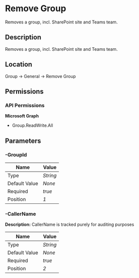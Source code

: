 # Remove Group

Removes a group, incl. SharePoint site and Teams team.

## Description

Removes a group, incl. SharePoint site and Teams team.

## Location

Group &rarr; General &rarr; Remove Group

## Permissions

### API Permissions

**Microsoft Graph**
- Group.ReadWrite.All

## Parameters

### -GroupId

| Name | Value |
|---|---|
| Type | _String_ |
| Default Value | _None_ |
| Required | _true_ |
| Position | _1_ |

### -CallerName

**Description:** CallerName is tracked purely for auditing purposes 

| Name | Value |
|---|---|
| Type | _String_ |
| Default Value | _None_ |
| Required | _true_ |
| Position | _2_ |


